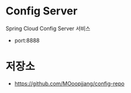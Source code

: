 # Config Server  

Spring Cloud Config Server 서비스  
* port:8888  



# 저장소  
* https://github.com/MOoopjjang/config-repo